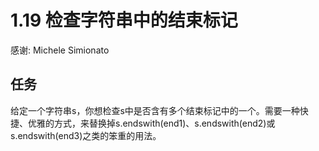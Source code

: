 # 1.19 检查字符串中的结束标记

感谢: Michele Simionato

## 任务

给定一个字符串s，你想检查s中是否含有多个结束标记中的一个。需要一种快捷、优雅的方式，来替换掉s.endswith(end1)、s.endswith(end2)或s.endswith(end3)之类的笨重的用法。
